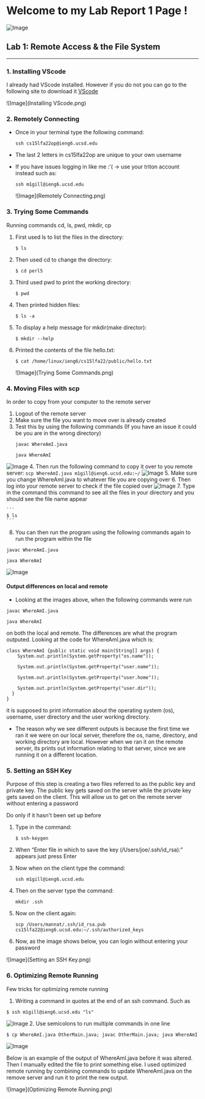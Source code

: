 # **Welcome to my Lab Report 1 Page !**


![Image](HappyRainbow.png)

## Lab 1: Remote Access & the File System
------
### 1. Installing VScode
I already had VScode installed. However if you do not you can go to the following site to download it [VScode](https://code.visualstudio.com/)

  ![Image](Installing VScode.png)

### 2. Remotely Connecting
* Once in your terminal type the following command: 

  ```
  ssh cs15lfa22op@ieng6.ucsd.edu
  ```

* The last 2 letters in cs15lfa22op are unique to your own username

* If you have issues logging in like me :'(  -> use your triton account instead such as: 

  ```
  ssh m1gill@ieng6.ucsd.edu
  ```
  ![Image](Remotely Connecting.png)
### 3. Trying Some Commands
Running commands cd, ls, pwd, mkdir, cp 

1. First used ls to list the files in the directory: 

    ```
    $ ls
    ```

2. Then used cd to change the directory: 

    ```
    $ cd perl5
    ```

3. Third used pwd to print the working directory: 

    ```
    $ pwd
    ```

4. Then printed hidden files: 

    ```
    $ ls -a
    ```

5. To display a help message for mkdir(make director): 

    ```
    $ mkdir --help
    ```

6. Printed the contents of the file hello.txt: 

    ```
    $ cat /home/linux/ieng6/cs15lfa22/public/hello.txt
    ```

   ![Image](Trying Some Commands.png)

### 4. Moving Files with scp
In order to copy from your computer to the remote server
1. Logout of the remote server
2. Make sure the file you want to move over is already created 
3. Test this by using the following commands (If you have an issue it could be you are in the wrong directory)
    ```
    javac WhereAmI.java

    java WhereAmI
    ```
![Image](MovingWithSCP_step1.png) 
4. Then run the following command to copy it over to you remote server: 
    ```
    scp WhereAmI.java m1gill@ieng6.ucsd.edu:~/
    ```
  ![Image](MovingWithSCP_Step2.png)
5. Make sure you change WhereAmI.java to whatever file you are copying over
6. Then log into your remote server to check if the file copied over 
  ![Image](MovingWithSCP_Step3.png)
7. Type in the command this command to see all the files in your directory and you 
should see the file name appear 

    ```
    $ ls
    ```
8. You can then run the program using the following commands again to run the program within the file
  ```
  javac WhereAmI.java

  java WhereAmI
  ```
  ![Image](MovingWithSCP_LastStep.png)

#### Output differences on local and remote
* Looking at the images above, when the following commands were run 

```
javac WhereAmI.java

java WhereAmI
```

on both the local and remote. The differences are what the program outputed. Looking at the code for WhereAmI.java which is:

```
class WhereAmI {public static void main(String[] args) {
    System.out.println(System.getProperty("os.name"));

    System.out.println(System.getProperty("user.name"));

    System.out.println(System.getProperty("user.home"));

    System.out.println(System.getProperty("user.dir"));
  }
}  
```

it is supposed to print information about the operating system (os), username, user directory and the user working directory. 
* The reason why we see different outputs is because the first time we ran it we were on our local server, therefore the os, name, directory, and working directory are local. However when we ran it on the remote server, its prints out information relating to that server, since we are running it on a different location. 

### 5. Setting an SSH Key
Purpose of this step is creating a two files referred to as the public key and private key. The public key gets saved on the server while the private key gets saved on the client. This will allow us to get on the remote server without entering a password

Do only if it hasn't been set up before 
1. Type in the command: 

    ```
    $ ssh-keygen
    ```

2. When “Enter file in which to save the key (/Users/joe/.ssh/id_rsa):” appears just press Enter
3. Now when on the client type the command:

    ```
    ssh m1gill@ieng6.ucsd.edu
    ```

4. Then on the server type the command: 

    ```
    mkdir .ssh
    ```

5. Now on the client again: 

    ```
    scp /Users/mannat/.ssh/id_rsa.pub cs15lfa22@ieng6.ucsd.edu:~/.ssh/authorized_keys
    ```

6. Now, as the image shows below, you can login without entering your password 

![Image](Setting an SSH Key.png)

### 6. Optimizing Remote Running
Few tricks for optimizing remote running 
1. Writing a command in quotes at the end of an ssh command. Such as 
```
$ ssh m1gill@ieng6.ucsd.edu "ls"
```
![Image](Images/OptimizedRemoteRunningEx1.png) 
2. Use semicolons to run multiple commands in one line 

```
$ cp WhereAmI.java OtherMain.java; javac OtherMain.java; java WhereAmI
```

![Image](OptimizedRemoteRunningEx2.png)

Below is an example of the output of WhereAmI.java before it was altered. 
Then I manually edited the file to print something else. I used optimized remote running by combining commands to update WhereAmI.java on the remove server and run it to print the new output. 

![Image](Optimizing Remote Running.png)



